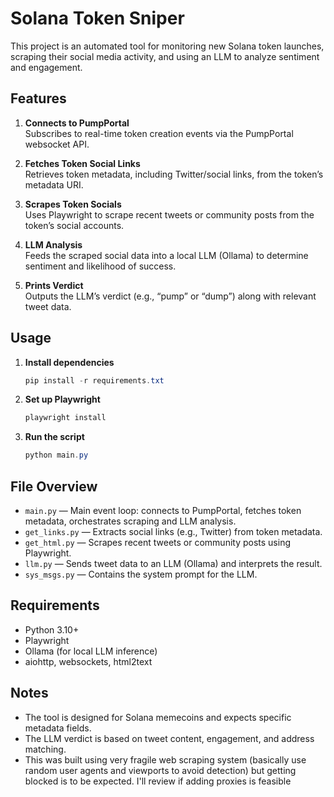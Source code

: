 # Solana Token Sniper

This project is an automated tool for monitoring new Solana token launches, scraping their social media activity, and using an LLM to analyze sentiment and engagement.

## Features

1. **Connects to PumpPortal**  
   Subscribes to real-time token creation events via the PumpPortal websocket API.

2. **Fetches Token Social Links**  
   Retrieves token metadata, including Twitter/social links, from the token’s metadata URI.

3. **Scrapes Token Socials**  
   Uses Playwright to scrape recent tweets or community posts from the token’s social accounts.

4. **LLM Analysis**  
   Feeds the scraped social data into a local LLM (Ollama) to determine sentiment and likelihood of success.

5. **Prints Verdict**  
   Outputs the LLM’s verdict (e.g., “pump” or “dump”) along with relevant tweet data.

## Usage

1. **Install dependencies**  
   ```powershell
   pip install -r requirements.txt
   ```

2. **Set up Playwright**  
   ```powershell
   playwright install
   ```

3. **Run the script**  
   ```powershell
   python main.py
   ```

## File Overview

- `main.py` — Main event loop: connects to PumpPortal, fetches token metadata, orchestrates scraping and LLM analysis.
- `get_links.py` — Extracts social links (e.g., Twitter) from token metadata.
- `get_html.py` — Scrapes recent tweets or community posts using Playwright.
- `llm.py` — Sends tweet data to an LLM (Ollama) and interprets the result.
- `sys_msgs.py` — Contains the system prompt for the LLM.

## Requirements

- Python 3.10+
- Playwright
- Ollama (for local LLM inference)
- aiohttp, websockets, html2text

## Notes

- The tool is designed for Solana memecoins and expects specific metadata fields.
- The LLM verdict is based on tweet content, engagement, and address matching.
- This was built using very fragile web scraping system (basically use random user agents and viewports to avoid detection) but getting blocked is to be expected. I'll review if adding proxies is feasible
